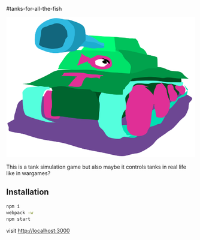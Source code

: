 #tanks-for-all-the-fish

![Tanks for all the fish](./art/Logo.png)

This is a tank simulation game but also maybe it controls tanks in real life
like in wargames?

## Installation
```bash
npm i
webpack -w
npm start
```

visit [http://localhost:3000](http://localhost:3000)
